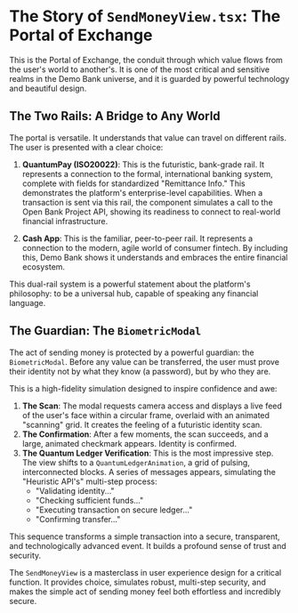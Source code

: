 # The Story of `SendMoneyView.tsx`: The Portal of Exchange

This is the Portal of Exchange, the conduit through which value flows from the user's world to another's. It is one of the most critical and sensitive realms in the Demo Bank universe, and it is guarded by powerful technology and beautiful design.

## The Two Rails: A Bridge to Any World

The portal is versatile. It understands that value can travel on different rails. The user is presented with a clear choice:

1.  **QuantumPay (ISO20022)**: This is the futuristic, bank-grade rail. It represents a connection to the formal, international banking system, complete with fields for standardized "Remittance Info." This demonstrates the platform's enterprise-level capabilities. When a transaction is sent via this rail, the component simulates a call to the Open Bank Project API, showing its readiness to connect to real-world financial infrastructure.

2.  **Cash App**: This is the familiar, peer-to-peer rail. It represents a connection to the modern, agile world of consumer fintech. By including this, Demo Bank shows it understands and embraces the entire financial ecosystem.

This dual-rail system is a powerful statement about the platform's philosophy: to be a universal hub, capable of speaking any financial language.

## The Guardian: The `BiometricModal`

The act of sending money is protected by a powerful guardian: the `BiometricModal`. Before any value can be transferred, the user must prove their identity not by what they know (a password), but by who they are.

This is a high-fidelity simulation designed to inspire confidence and awe:

1.  **The Scan**: The modal requests camera access and displays a live feed of the user's face within a circular frame, overlaid with an animated "scanning" grid. It creates the feeling of a futuristic identity scan.
2.  **The Confirmation**: After a few moments, the scan succeeds, and a large, animated checkmark appears. Identity is confirmed.
3.  **The Quantum Ledger Verification**: This is the most impressive step. The view shifts to a `QuantumLedgerAnimation`, a grid of pulsing, interconnected blocks. A series of messages appears, simulating the "Heuristic API's" multi-step process:
    -   "Validating identity..."
    -   "Checking sufficient funds..."
    -   "Executing transaction on secure ledger..."
    -   "Confirming transfer..."

This sequence transforms a simple transaction into a secure, transparent, and technologically advanced event. It builds a profound sense of trust and security.

The `SendMoneyView` is a masterclass in user experience design for a critical function. It provides choice, simulates robust, multi-step security, and makes the simple act of sending money feel both effortless and incredibly secure.